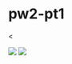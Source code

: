 # pw2-pt1
<<!DOCTYPE html>
<html>
<head>
	<meta charset="utf-8">
	<meta name="viewport" content="width=device-width, initial-scale=1">
	<title>LAYOUT SEDERHANA WEBSITE CSS HTML</title>
</head>
<body>
	<img src="ss1">
	<img src="ss2">

</body>
</html>